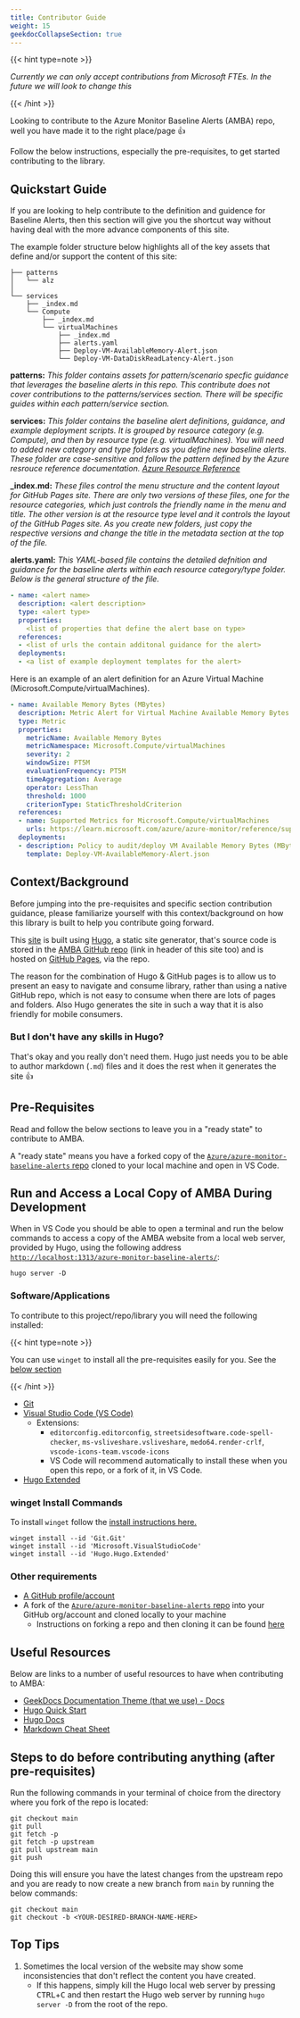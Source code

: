```yaml
---
title: Contributor Guide
weight: 15
geekdocCollapseSection: true
---
```

{{< hint type=note >}}

*Currently we can only accept contributions from Microsoft FTEs. In the future we will look to change this*

{{< /hint >}}

Looking to contribute to the Azure Monitor Baseline Alerts (AMBA) repo, well you have made it to the right place/page 👍

Follow the below instructions, especially the pre-requisites, to get started contributing to the library.

## Quickstart Guide

If you are looking to help contribute to the definition and guidence for Baseline Alerts, then this section will give you the shortcut way without having deal with the more advance components of this site.

The example folder structure below highlights all of the key assets that define and/or support the content of this site:

```
├── patterns
│   └── alz
│
└── services
    ├── _index.md
    └── Compute
        ├── _index.md
        └── virtualMachines
            ├── _index.md
            ├── alerts.yaml
            ├── Deploy-VM-AvailableMemory-Alert.json
            └── Deploy-VM-DataDiskReadLatency-Alert.json
```

**patterns:** *This folder contains assets for pattern/scenario specfic guidance that leverages the baseline alerts in this repo.  This contribute does not cover contributions to the patterns/services section.  There will be specific guides within each pattern/service section.*

**services:** *This folder contains the baseline alert definitions, guidance, and example deployment scripts. It is grouped by resource category (e.g. Compute), and then by resource type (e.g. virtualMachines).  You will need to added new category and type folders as you define new baseline alerts. These folder are case-sensitive and follow the pattern defined by the Azure resrouce reference documentation. [Azure Resource Reference](https://learn.microsoft.com/azure)*

**_index.md:** *These files control the menu structure and the content layout for GitHub Pages site. There are only two versions of these files, one for the resource categories, which just controls the friendly name in the menu and title.  The other version is at the resource type level and it controls the layout of the GitHub Pages site.  As you create new folders, just copy the respective versions and change the title in the metadata section at the top of the file.*

**alerts.yaml:** *This YAML-based file contains the detailed defnition and guidance for the baseline alerts within each resource category/type folder. Below is the general structure of the file.*

```yaml
- name: <alert name>
  description: <alert description>
  type: <alert type>
  properties:
    <list of properties that define the alert base on type>
  references:
  - <list of urls the contain additonal guidance for the alert>
  deployments:
  - <a list of example deployment templates for the alert>
```

Here is an example of an alert definition for an Azure Virtual Machine (Microsoft.Compute/virtualMachines).

```yaml
- name: Available Memory Bytes (MBytes)
  description: Metric Alert for Virtual Machine Available Memory Bytes (MBytes)
  type: Metric
  properties:
    metricName: Available Memory Bytes
    metricNamespace: Microsoft.Compute/virtualMachines
    severity: 2
    windowSize: PT5M
    evaluationFrequency: PT5M
    timeAggregation: Average
    operator: LessThan
    threshold: 1000
    criterionType: StaticThresholdCriterion
  references:
  - name: Supported Metrics for Microsoft.Compute/virtualMachines
    urls: https://learn.microsoft.com/azure/azure-monitor/reference/supported-metrics/microsoft-compute-virtualmachines-metrics
  deployments:
  - description: Policy to audit/deploy VM Available Memory Bytes (MBytes) Alert
    template: Deploy-VM-AvailableMemory-Alert.json
```

## Context/Background

Before jumping into the pre-requisites and specific section contribution guidance, please familiarize yourself with this context/background on how this library is built to help you contribute going forward.

This [site](https://azure.github.io/azure-monitor-baseline-alerts) is built using [Hugo](https://gohugo.io/), a static site generator, that's source code is stored in the [AMBA GitHub repo](https://azure.github.io/azure-monitor-baseline-alerts/repo) (link in header of this site too) and is hosted on [GitHub Pages](https://pages.github.com), via the repo.

The reason for the combination of Hugo & GitHub pages is to allow us to present an easy to navigate and consume library, rather than using a native GitHub repo, which is not easy to consume when there are lots of pages and folders. Also Hugo generates the site in such a way that it is also friendly for mobile consumers.

### But I don't have any skills in Hugo?

That's okay and you really don't need them. Hugo just needs you to be able to author markdown (`.md`) files and it does the rest when it generates the site 👍

## Pre-Requisites

Read and follow the below sections to leave you in a "ready state" to contribute to AMBA.

A "ready state" means you have a forked copy of the [`Azure/azure-monitor-baseline-alerts` repo](https://azure.github.io/azure-monitor-baseline-alerts/repo) cloned to your local machine and open in VS Code.

## Run and Access a Local Copy of AMBA During Development

When in VS Code you should be able to open a terminal and run the below commands to access a copy of the AMBA website from a local web server, provided by Hugo, using the following address [`http://localhost:1313/azure-monitor-baseline-alerts/`](http://localhost:1313/azure-monitor-baseline-alerts/):

```text
hugo server -D
```

### Software/Applications

To contribute to this project/repo/library you will need the following installed:

{{< hint type=note >}}

You can use `winget` to install all the pre-requisites easily for you. See the [below section](#winget-install-commands)

{{< /hint >}}

- [Git](https://git-scm.com/book/en/v2/Getting-Started-Installing-Git)
- [Visual Studio Code (VS Code)](https://code.visualstudio.com/Download)
  - Extensions:
    - `editorconfig.editorconfig`, `streetsidesoftware.code-spell-checker`, `ms-vsliveshare.vsliveshare`, `medo64.render-crlf`, `vscode-icons-team.vscode-icons`
    - VS Code will recommend automatically to install these when you open this repo, or a fork of it, in VS Code.
- [Hugo Extended](https://gohugo.io/installation/)

### winget Install Commands

To install `winget` follow the [install instructions here.](https://learn.microsoft.com/windows/package-manager/winget/#install-winget)

```text
winget install --id 'Git.Git'
winget install --id 'Microsoft.VisualStudioCode'
winget install --id 'Hugo.Hugo.Extended'
```

### Other requirements

- [A GitHub profile/account](https://github.com/join)
- A fork of the [`Azure/azure-monitor-baseline-alerts` repo](https://azure.github.io/azure-monitor-baseline-alerts/repo) into your GitHub org/account and cloned locally to your machine
  - Instructions on forking a repo and then cloning it can be found [here](https://docs.github.com/get-started/quickstart/fork-a-repo)

## Useful Resources

Below are links to a number of useful resources to have when contributing to AMBA:

- [GeekDocs Documentation Theme (that we use) - Docs](https://geekdocs.de/usage/getting-started/)
- [Hugo Quick Start](https://gohugo.io/getting-started/quick-start/)
- [Hugo Docs](https://gohugo.io/documentation/)
- [Markdown Cheat Sheet](https://www.markdownguide.org/cheat-sheet/)

## Steps to do before contributing anything (after pre-requisites)

Run the following commands in your terminal of choice from the directory where you fork of the repo is located:

```text
git checkout main
git pull
git fetch -p
git fetch -p upstream
git pull upstream main
git push
```

Doing this will ensure you have the latest changes from the upstream repo and you are ready to now create a new branch from `main` by running the below commands:

```text
git checkout main
git checkout -b <YOUR-DESIRED-BRANCH-NAME-HERE>
```

## Top Tips

1. Sometimes the local version of the website may show some inconsistencies that don't reflect the content you have created.
     - If this happens, simply kill the Hugo local web server by pressing <kbd>CTRL</kbd>+<kbd>C</kbd> and then restart the Hugo web server by running `hugo server -D` from the root of the repo.

